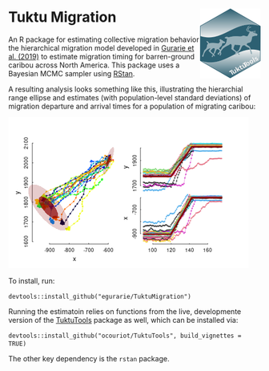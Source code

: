 # Tuktu Migration <img src="man/figures/logo.svg" align="right" height="139" />

An R package for estimating collective migration behavior the hierarchical migration model developed in [Gurarie et al. (2019)](https://esajournals.onlinelibrary.wiley.com/doi/full/10.1002/ecs2.2971) to estimate migration timing for barren-ground caribou across North America.  This package uses a Bayesian MCMC sampler using [RStan](https://mc-stan.org/users/interfaces/rstan).  

A resulting analysis looks something like this, illustrating the hierarchial range ellipse and estimates (with population-level standard deviations) of migration departure and arrival times for a population of migrating caribou:

![](sandbox/FittedPlot.png)

To install, run:

```
devtools::install_github("egurarie/TuktuMigration")
```

Running the estimatoin relies on functions from the live, developmente version of the [TuktuTools](https://github.com/ocouriot/TuktuTools) package as well, which can be installed via:

```
devtools::install_github("ocouriot/TuktuTools", build_vignettes = TRUE)
```

The other key dependency is the `rstan` package. 
